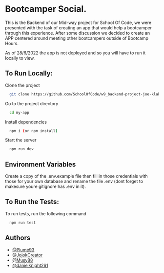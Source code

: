 
# Bootcamper Social.

This is the Backend of our Mid-way project for School Of Code, we were presented with the task of creating an app that would help a bootcamper through this experience. After some discussion we decided to create an APP centered around meeting other bootcampers outside of Bootcamp Hours.

As of 28/6/2022 the app is not deployed and so you will have to run it locally to view.
## To Run Locally:

Clone the project

```bash
  git clone https://github.com/SchoolOfCode/w9_backend-project-joe-klakus-the-wailers.git
```

Go to the project directory

```bash
  cd my-app
```

Install dependencies

```bash
  npm i (or npm install)
```

Start the server

```bash
  npm run dev
```


## Environment Variables

Create a copy of the .env.example file then fill in those credentials with those for your own database and rename the file .env (dont forget to makesure youre gitignore has .env in it).
## To Run the Tests:

To run tests, run the following command

```bash
  npm run test
```


## Authors

- [@Plume93](https://github.com/Plume93)
- [@JojokCreator](https://github.com/JojokCreator)
- [@Musy88](https://github.com/Musy88)
- [@danielknight261](https://github.com/danielknight261)

